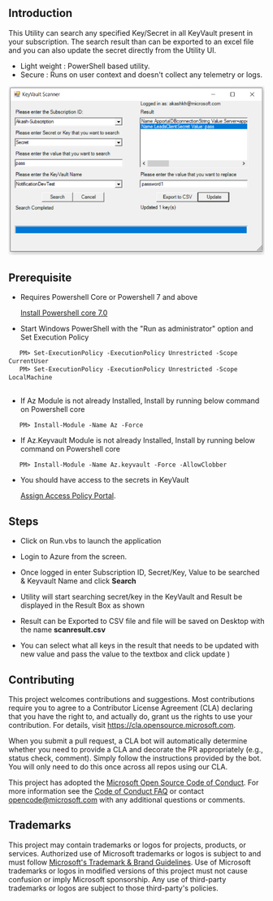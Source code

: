 ## Introduction
This Utility can search any specified Key/Secret in all KeyVault present in your subscription. The search result than can be exported to an excel file and you can also update the secret directly from the Utility UI.

- Light weight : PowerShell based utility.
- Secure : Runs on user context and doesn't collect any telemetry or logs. 


![image.png](https://github.com/microsoft/KeyVaultScannerUtility/blob/main/KeyVaultScannerUtility/Scanner.png)

## Prerequisite 

- Requires Powershell Core or Powershell 7 and above


     [Install Powershell core 7.0](https://aka.ms/powershell-release?tag=stable)


- Start Windows PowerShell with the "Run as administrator" option and Set Execution Policy 
```
   PM> Set-ExecutionPolicy -ExecutionPolicy Unrestricted -Scope CurrentUser
   PM> Set-ExecutionPolicy -ExecutionPolicy Unrestricted -Scope LocalMachine
   
```
- If Az Module is not already Installed, Install by running below command on Powershell core
```
   PM> Install-Module -Name Az -Force
```
- If Az.Keyvault Module is not already Installed, Install by running below command on Powershell core
```
   PM> Install-Module -Name Az.keyvault -Force -AllowClobber
```
- You should have access to the secrets in KeyVault


   [Assign Access Policy Portal](https://docs.microsoft.com/en-us/azure/key-vault/general/assign-access-policy-portal).

## Steps

- Click on Run.vbs to launch the application

- Login to Azure from the screen.

- Once logged in enter Subscription ID, Secret/Key, Value to be searched & Keyvault Name and click **Search**

- Utility will start searching secret/key in the KeyVault and Result be displayed in the Result Box as shown

- Result can be Exported to CSV file and file will be saved on Desktop with the name **scanresult.csv**

- You can select what all keys in the result that needs to be updated with new value and pass the value to the textbox and click update
)
## Contributing

This project welcomes contributions and suggestions.  Most contributions require you to agree to a
Contributor License Agreement (CLA) declaring that you have the right to, and actually do, grant us
the rights to use your contribution. For details, visit https://cla.opensource.microsoft.com.

When you submit a pull request, a CLA bot will automatically determine whether you need to provide
a CLA and decorate the PR appropriately (e.g., status check, comment). Simply follow the instructions
provided by the bot. You will only need to do this once across all repos using our CLA.

This project has adopted the [Microsoft Open Source Code of Conduct](https://opensource.microsoft.com/codeofconduct/).
For more information see the [Code of Conduct FAQ](https://opensource.microsoft.com/codeofconduct/faq/) or
contact [opencode@microsoft.com](mailto:opencode@microsoft.com) with any additional questions or comments.

## Trademarks

This project may contain trademarks or logos for projects, products, or services. Authorized use of Microsoft 
trademarks or logos is subject to and must follow 
[Microsoft's Trademark & Brand Guidelines](https://www.microsoft.com/en-us/legal/intellectualproperty/trademarks/usage/general).
Use of Microsoft trademarks or logos in modified versions of this project must not cause confusion or imply Microsoft sponsorship.
Any use of third-party trademarks or logos are subject to those third-party's policies.

